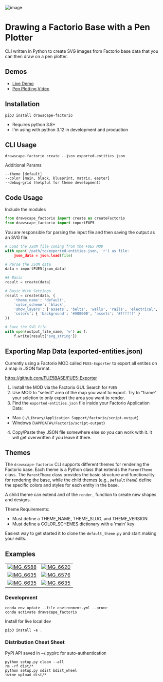 ![image](https://github.com/user-attachments/assets/864cb82c-6635-427b-becb-f5e34a0d75ef)

# Drawing a Factorio Base with a Pen Plotter
CLI written in Python to create SVG images from Factorio base data that you can then draw on a pen plotter.

## Demos
- [Live Demo](https://build.drawscape.io/factorio)
- [Pen Plotting Video](https://www.youtube.com/shorts/DEY43r4u00o)

## Installation

```
pip3 install drawscape-factorio
```

- Requires python 3.8+
- I'm using with python 3.12 in development and production

## CLI Usage

```
drawscape-factorio create --json exported-entities.json
```

Additional Params
```
--theme [default]
--color [main, black, blueprint, matrix, easter]
--debug-grid (helpful for theme development)
```

## Code Usage

Include the modules
```python
from drawscape_factorio import create as createFactorio
from drawscape_factorio import importFUE5
```

You are responsible for parsing the input file and then saving the output as an SVG file. 
```python
# Load the JSON file coming from the FUE5 MOD
with open('/path/to/exported-entities.json, 'r') as file:
    json_data = json.load(file)

# Parse the JSON data
data = importFUE5(json_data)

## Basic 
result = create(data)

# Basic With Settings
result = create(data, {
    'theme_name': 'default',
    'color_scheme': 'black',
    'show_layers': ['assets', 'belts', 'walls', 'rails', 'electrical', 'spaceship'], 
    'colors': { 'background': '#000000', 'assets': '#ffffff' }
})

# Save the SVG file
with open(output_file_name, 'w') as f:
    f.write(result['svg_string'])
```

## Exporting Map Data (exported-entities.json)
Currently using a Factorio MOD called `FUE5-Exporter` to export all entites on a map in JSON format. 

https://github.com/FUE5BASE/FUE5-Exporter

1) Install the MOD via the Factorio GUI. Search for `FUE5`
2) Use MOD to "select" area of the map you want to export. Try to "frame" your seletion to only export the area you want to render. 
3) Find the `exported-entities.json` file inside your Factorio Application Data:
  - Mac (`~/Library/Application Support/factorio/script-output`)
  - Windows (`%APPDATA%/Factorio/script-output`)
4) Copy/Paste they JSON file somewhere else so you can work with it. It will get overwritten if you leave it there. 


## Themes
The `drawscape-factorio` CLI supports different themes for rendering the Factorio base. Each theme is a Python class that extends the `ParentTheme` class. The `ParentTheme` class provides the basic structure and functionality for rendering the base, while the child themes (e.g., `DefaultTheme`) define the specific colors and styles for each entity in the base.

A child theme can extend and of the `render_` function to create new shapes and designs.

Theme Requirements:
  - Must define a THEME_NAME, THEME_SLUG, and THEME_VERSION
  - Must define a COLOR_SCHEMES dictionary with a 'main' key

Easiest way to get started it to clone the `default_theme.py` and start making your edits.  


## Examples
<table>
  <tr>
    <td><a href="https://github.com/user-attachments/assets/531cc4e8-3f67-429a-ab2d-f6c93de927ec" target="_blank">
      <img src="https://github.com/user-attachments/assets/531cc4e8-3f67-429a-ab2d-f6c93de927ec" alt="IMG_6588" ></a></td>
    <td><a href="https://github.com/user-attachments/assets/36f47d8d-ff88-45b0-9943-ecaa87a545a5" target="_blank">
      <img src="https://github.com/user-attachments/assets/36f47d8d-ff88-45b0-9943-ecaa87a545a5" alt="IMG_6620" ></a></td>
  </tr>
  <tr>
    <td>
      <a href="https://github.com/user-attachments/assets/f2324abc-e2d2-4873-a882-350a80342469" target="_blank">
        <img src="https://github.com/user-attachments/assets/f2324abc-e2d2-4873-a882-350a80342469" alt="IMG_6635" >
       </a></td>
    <td>
      <a href="https://github.com/user-attachments/assets/dc106066-e577-492f-ab55-cf9106614c2b" target="_blank">
        <img src="https://github.com/user-attachments/assets/dc106066-e577-492f-ab55-cf9106614c2b" alt="IMG_6576" >
      </a>
    </td> 
  </tr>
  <tr>
    <td><a href="https://github.com/user-attachments/assets/c6d03728-bf6f-4136-8b73-c5dd40bbfd58" target="_blank">
      <img src="https://github.com/user-attachments/assets/c6d03728-bf6f-4136-8b73-c5dd40bbfd58" alt="IMG_6635" ></a>
    </td>
    <td><a href="https://github.com/user-attachments/assets/7775d327-aca9-47a2-a217-86d0da47bf09" target="_blank">
      <img src="https://github.com/user-attachments/assets/7775d327-aca9-47a2-a217-86d0da47bf09" alt="IMG_6635" ></a>
    </td>    
  </tr>
</table>



### Development
```
conda env update --file environment.yml --prune  
conda activate drawscape_factorio
```

Install for live local dev
```
pip3 install -e .
```


### Distribution Cheat Sheet

PyPi API saved in ~/.pypirc for auto-authentication

```
python setup.py clean --all
rm -rf dist/*
python setup.py sdist bdist_wheel
twine upload dist/*
```
